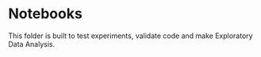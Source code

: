 # Notebooks

This folder is built to test experiments, validate code and make Exploratory Data Analysis.